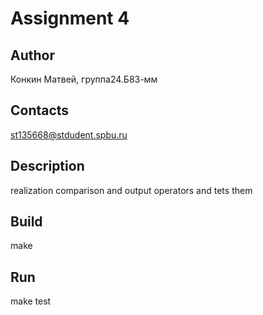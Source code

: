 # Assignment 4
## Author
Конкин Матвей, группа24.Б83-мм
## Contacts
st135668@stdudent.spbu.ru
## Description
realization comparison and output operators and tets them
## Build
make
## Run
make test